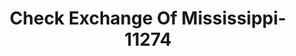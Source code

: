---
f_zip-code: 39301
f_state-code: MS
title: Check Exchange Of Mississippi-11274
f_phone: 601-696-9393
f_city-only: Meridian
f_address: 93 S Frontage Rd Meridian
f_location-unique-id: '11274'
slug: check-exchange-of-mississippi-11274
updated-on: '2024-05-30T13:46:58.046Z'
created-on: '2024-05-30T13:36:59.803Z'
published-on: '2024-05-30T13:54:32.469Z'
f_city-state: cms/city/meridian-ms.md
f_company: cms/company/check-exchange-of-mississippi.md
f_state: cms/state/mississippi.md
layout: '[payday-loan].html'
tags: payday-loan
---
